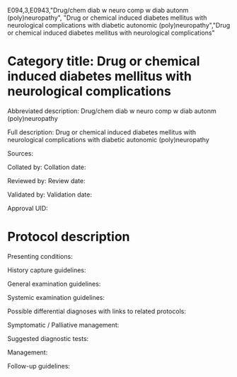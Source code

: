 E094,3,E0943,"Drug/chem diab w neuro comp w diab autonm (poly)neuropathy", "Drug or chemical induced diabetes mellitus with neurological complications with diabetic autonomic (poly)neuropathy","Drug or chemical induced diabetes mellitus with neurological complications"
# Category title: Drug or chemical induced diabetes mellitus with neurological complications

Abbreviated description: Drug/chem diab w neuro comp w diab autonm (poly)neuropathy

Full description: Drug or chemical induced diabetes mellitus with neurological complications with diabetic autonomic (poly)neuropathy

Sources:

Collated by:
Collation date:

Reviewed by:
Review date:

Validated by:
Validation date:

Approval UID:

# Protocol description

Presenting conditions:

History capture guidelines:

General examination guidelines:

Systemic examination guidelines:

Possible differential diagnoses with links to related protocols:

Symptomatic / Palliative management:

Suggested diagnostic tests:

Management:

Follow-up guidelines:
